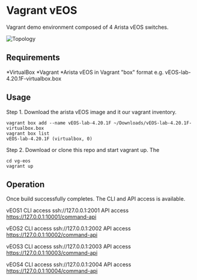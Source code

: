 # Vagrant vEOS

Vagrant demo environment composed of 4 Arista vEOS switches.

![Topology](../master/img/topology.PNG)

## Requirements

*VirtualBox
*Vagrant
*Arista vEOS in Vagrant "box" format e.g. vEOS-lab-4.20.1F-virtualbox.box

## Usage

Step 1. Download the arista vEOS image and it our vagrant inventory.
```
vagrant box add --name vEOS-lab-4.20.1F ~/Downloads/vEOS-lab-4.20.1F-virtualbox.box
vagrant box list
vEOS-lab-4.20.1F (virtualbox, 0)
```
Step 2. Download or clone this repo and start vagrant up. The
```
cd vg-eos
vagrant up
```
## Operation

Once build successfully completes. The CLI and API access is available.

vEOS1
CLI access ssh://127.0.0.1:2001
API access https://127.0.0.1:10001/command-api

vEOS2
CLI access ssh://127.0.0.1:2002
API access https://127.0.0.1:10002/command-api

vEOS3
CLI access ssh://127.0.0.1:2003
API access https://127.0.0.1:10003/command-api

vEOS4
CLI access ssh://127.0.0.1:2004
API access https://127.0.0.1:10004/command-api
